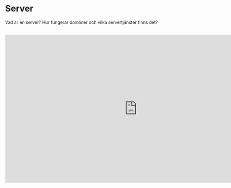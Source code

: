 #  Server

Vad är en server? Hur fungerar domäner och vilka servertjänster finns det?

<!-- [Film om servrar](https://lernia.itslearning.com/data/1821/C33238/Filmer/IT%20och%20automation/server.mp4) -->

<div class="videoWrapper" style="margin-top:2rem">
    <iframe frameborder="0" width="854" height="480" allowfullscreen="allowfullscreen" webkitallowfullscreen="" mozallowfullscreen="" src="https://dreambroker.com/channel/25ghmhga/iframe/m6micqbp">
    </iframe>
</div>

